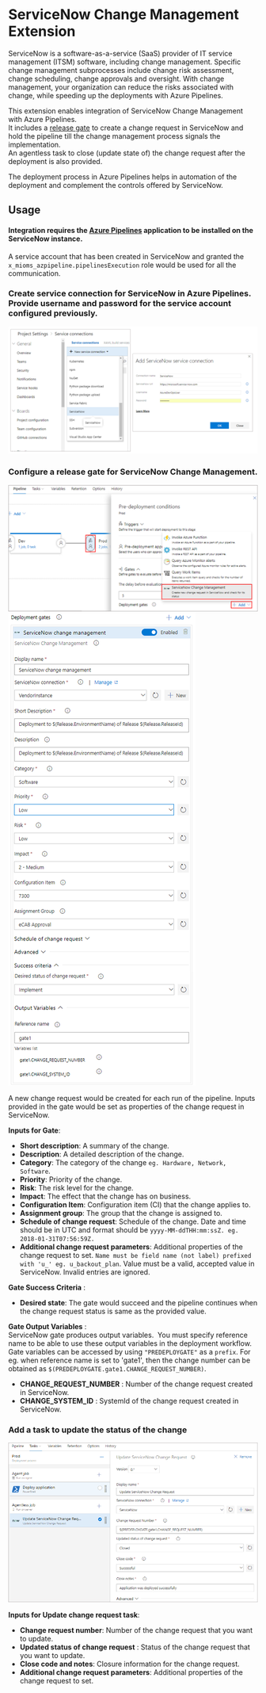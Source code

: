 
# ServiceNow Change Management Extension

ServiceNow is a software-as-a-service (SaaS) provider of IT service management (ITSM) software, including change management.
Specific change management subprocesses include change risk assessment, change scheduling, change approvals and oversight. 
With change management, your organization can reduce the risks associated with change, while speeding up the deployments with Azure Pipelines. 

This extension enables integration of ServiceNow Change Management with Azure Pipelines.                                                 
It includes a [release gate](https://docs.microsoft.com/en-us/azure/devops/pipelines/release/approvals/gates?view=vsts) to create a change request in ServiceNow and hold the pipeline till the change management process signals the implementation.                     
An agentless task to close (update state of) the change request after the deployment is also provided.

The deployment process in Azure Pipelines helps in automation of the deployment and complement the controls offered by ServiceNow.

## Usage
#### Integration requires the [Azure Pipelines](https://store.servicenow.com/sn_appstore_store.do#!/store/application/fa788cb5dbb5630040669c27db961940) application to be installed on the ServiceNow instance.   
   
   A service account that has been created in ServiceNow and granted the `x_mioms_azpipeline.pipelinesExecution` role would be used for all the communication.

### Create service connection for ServiceNow in Azure Pipelines. Provide username and password for the service account configured previously.

![ServiceNow connection](images/servicenow_connection.png)

### Configure a release gate for ServiceNow Change Management.

![Release definition](images/release_definition.png)
![Release gate](images/release_gate.png)

A new change request would be created for each run of the pipeline.
Inputs provided in the gate would be set as properties of the change request in ServiceNow.

 **Inputs for Gate**:
- **Short description**: A summary of the change.
- **Description**: A detailed description of the change.
- **Category**:  The category of the change `eg. Hardware, Network, Software`.
- **Priority**: Priority of the change.
- **Risk**: The risk level for the change.
- **Impact**: The effect that the change has on business.
- **Configuration Item**: Configuration item (CI) that the change applies to.
- **Assignment group**:  The group that the change is assigned to.
- **Schedule of change request**: Schedule of the change.                                                                                                                 Date and time should be in UTC and format should be `yyyy-MM-ddTHH:mm:ssZ. eg. 2018-01-31T07:56:59Z.`
- **Additional change request parameters**:  Additional properties of the change request to set.                                                                                      `Name must be field name (not label) prefixed with 'u_' eg. u_backout_plan`.                                                            Value must be a valid, accepted value in ServiceNow. Invalid entries are ignored.

**Gate Success Criteria** :
- **Desired state**: The gate would succeed and the pipeline continues when the change request status is same as the provided value.

**Gate Output Variables** :                                                                                                             
ServiceNow gate produces output variables.                                                                                               You must specify reference name to be able to use these output variables in the deployment workflow. Gate variables can be accessed by using `"PREDEPLOYGATE"` as a `prefix`. For eg. when reference name is set to 'gate1', then the change number can be obtained as `$(PREDEPLOYGATE.gate1.CHANGE_REQUEST_NUMBER)`.

- **CHANGE_REQUEST_NUMBER** : Number of the change request created in ServiceNow.
- **CHANGE_SYSTEM_ID** : SystemId of the change request created in ServiceNow.

### Add a task to update the status of the change

![Update task](images/agentless_task.png)

**Inputs for Update change request task**:

- **Change request number**: Number of the change request that you want to update.
- **Updated status of change request** : Status of the change request that you want to update.
- **Close code and notes**: Closure information for the change request.
- **Additional change request parameters**:  Additional properties of the change request to set.


